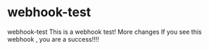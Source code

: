 # webhook-test
webhook-test
This is a webhook test!
More changes
If you see this webhook , you are a success!!!!
